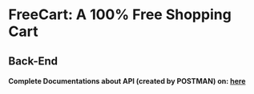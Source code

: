 # FreeCart: A 100% Free Shopping Cart

## Back-End

#### Complete Documentations about API (created by POSTMAN) on: [here](https://www.getpostman.com/collections/1923a180d2dd3c7803e2)